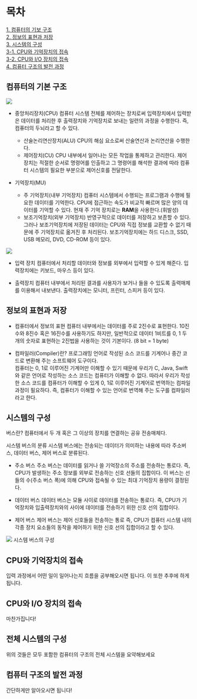 # 목차 
[1. 컴퓨터의 기보 구조](#컴퓨터의-기본-구조) <br>
[2. 정보의 표현과 저장](#정보의-표현과-저장) <br>
[3. 시스템의 구성](#시스템의-구성) <br>
[3-1. CPU와 기억장치의 접속](#cpu와-기억장치의-접속) <br>
[3-2. CPU와 I/O 장치의 접속](#cpu와-io-장치의-접속) <br>
[4. 컴퓨터 구조의 발전 과정](#컴퓨터-구조의-발전-과정) <br>

## 컴퓨터의 기본 구조
<img src="https://github.com/hdaisywd/CS-Study/assets/102342953/592a735f-e0f0-4774-9c73-488178994722">

- 중앙처리장치(CPU)
컴퓨터 시스템 전체를 제어하는 장치로써 입력장치에서 입력받은 데이터를 처리한 후 출력장치와 기억장치로 보내는 일련의 과정을 수행한다. 즉, 컴퓨터의 두뇌라고 할 수 있다.
  - 산술논리연산장치(ALU)
  CPU의 해심 요소로써 산술연산과 논리연산을 수행한다. <br>
  - 제어장치(CU)
  CPU 내부에서 일어나는 모든 작업을 통제하고 관리한다.
  제어장치는 적절한 순서로 명령어를 인출하고 그 명령어를 해석한 결과에 따라 컴퓨터 시스템의 필요한 부분으로 제어신호를 전달한다.
  
- 기억장치(MU)
  - 주 기억장치(내부 기억장치)
  컴퓨터 시스템에서 수행되는 프로그램과 수행에 필요한 데이터를 기억한다.
  CPU에 접근하는 속도가 비교적 빠르며 많은 양의 데이터를 기억할 수 있다.
  현재 주 기억 장치로는 **RAM**을 사용한다.(휘발성) <br>
  - 보조기억장치(외부 기억장치)
  반영구적으로 데이터를 저장하고 보존할 수 있다.
  그러나 보조기억장치에 저장된 데이터는 CPU와 직접 정보를 교환할 수 없기 때문에 주 기억장치로 옮겨진 후 처리된다.
  보조기억장치에는 하드 디스크, SSD, USB 메모리, DVD, CD-ROM 등이 있다.

<img src="https://github.com/z-wook/z-wook/assets/101041221/e87d5255-8516-4024-92c0-99ba55f8d515">
<br>

- 입력 장치
컴퓨터에서 처리할 데이터와 정보를 외부에서 입력할 수 있게 해준다.
입력장치에는 키보드, 마우스 등이 있다.

- 출력장치
컴퓨터 내부에서 처리된 결과를 사용자가 보거나 들을 수 있도록 출력매체를 이용해서 내보낸다.
출력장치에는 모니터, 프린터, 스피커 등이 있다. <br>

## 정보의 표현과 저장 
- 컴퓨터에서 정보의 표현
컴퓨터 내부에서는 데이터를 주로 2진수로 표현한다. 10진수와 8진수 혹은 16진수를 사용하기도 하지만, 일반적으로 데이터 1비트를 0, 1 두 개의 숫자로 표현하는 2진법을 사용하는 것이 기본이다. (8 bit = 1 byte)

- 컴파일러(Compiler)란?
프로그래밍 언어로 작성된 소스 코드를 기계어나 중간 코드로 변환해 주는 소프트웨어 도구이다. <br>
컴퓨터는 0, 1로 이루어진 기계어만 이해할 수 있기 때문에 우리가 C, Java, Swift와 같은 언어로 작성하는 소스 코드는 컴퓨터가 이해할 수 없다. 따라서 우리가 작성한 소스 코드를 컴퓨터가 이해할 수 있게 0, 1로 이루어진 기계어로 번역하는 컴파일 과정이 필요하다. 즉, 컴퓨터가 이해할 수 있는 언어로 번역해 주는 도구를 컴파일러라고 한다.

## 시스템의 구성 
버스란?
컴퓨터에서 두 개 혹은 그 이상의 장치를 연결하는 공유 전송매체다.

시스템 버스의 분류
시스템 버스에는 전송되는 데이터가 의미하는 내용에 따라 주소버스, 데이터 버스, 제어 버스로 분류된다.

- 주소 버스
주소 버스는 데이터를 읽거나 쓸 기억장소의 주소를 전송하는 통로다. 즉, CPU가 발생하는 주소 정보를 외부로 전송하는 신호 선들의 집합이다.
이 버스는 선들의 수(주소 버스 폭)에 의해 CPU와 접속될 수 있는 최대 기억장치 용량이 결정된다.


- 데이터 버스
데이터 버스는 모듈 사이로 데이터를 전송하는 통로다. 즉, CPU가 기억장치와 입출력장치와의 사이에 데이터를 전송하기 위한 신호 선의 집합이다.


- 제어 버스
제어 버스는 제어 신호들을 전송하는 통로 즉, CPU가 컴퓨터 시스템 내의 각종 장치 요소들의 동작을 제어하기 위한 신호 선의 집합이라고 할 수 있다.


<img src="https://github.com/z-wook/z-wook/assets/101041221/60f05c30-2216-4492-957c-876b46b01273">
시스템 버스의 구성
<br>

## CPU와 기억장치의 접속
입력 과정에서 어떤 일이 일어나는지 흐름을 공부해오시면 됩니다. 이 또한 추후에 하게 됩니다. 

## CPU와 I/O 장치의 접속
마찬가집니다!

## 전체 시스템의 구성
위의 것들은 모두 포함한 컴퓨터의 구조의 전체 시스템을 요약해보세요 

## 컴퓨터 구조의 발전 과정 
간단하게만 알아오시면 됩니다! 